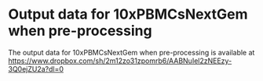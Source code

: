 # Output data for 10xPBMCsNextGem when pre-processing
The output data for 10xPBMCsNextGem when pre-processing is available at https://www.dropbox.com/sh/2m12zo31zpomrb6/AABNuIel2zNEEzy-3Q0ejZU2a?dl=0